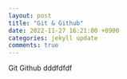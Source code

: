 ```yaml
---
layout: post
title: "Git & Github"
date: 2022-11-27 16:21:00 +0900
categories: jekyll update
comments: true
---
```


Git
Github    dddfdfdf